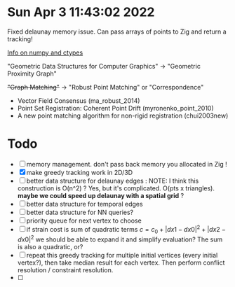 # Sun Apr  3 11:43:02 2022

Fixed delaunay memory issue.
Can pass arrays of points to Zig and return a tracking!

[Info on numpy and ctypes](https://stackoverflow.com/questions/14887378/how-to-return-array-from-c-function-to-python-using-ctypes)

"Geometric Data Structures for Computer Graphics" →  "Geometric Proximity Graph"

~~"Graph Matching"~~ →  "Robust Point Matching" or "Correspondence"
- Vector Field Consensus (ma_robust_2014)
- Point Set Registration: Coherent Point Drift (myronenko_point_2010)
- A new point matching algorithm for non-rigid registration (chui2003new)

# 

# Todo

- [ ] memory management. don't pass back memory you allocated in Zig !
- [x] make greedy tracking work in 2D/3D
- [ ] better data structure for delaunay edges : NOTE: I think this construction is O(n^2) ? Yes, but it's complicated. O(pts x triangles). **maybe we could speed up delaunay with a spatial grid** ?
- [ ] better data structure for temporal edges
- [ ] better data structure for NN queries?
- [ ] priority queue for next vertex to choose
- [ ] if strain cost is sum of quadratic terms $c=c_0 + |dx1-dx0|^2 + |dx2-dx0|^2$ we should be able to expand it and simplify evaluation? The sum is also a quadratic, or?
- [ ] repeat this greedy tracking for multiple initial vertices (every initial vertex?), then take median result for each vertex. Then perform conflict resolution / constraint resolution.
- [ ] 

